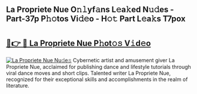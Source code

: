 ## La Propriete Nue O𝚗𝚕yf𝚊ns L𝚎a𝚔ed N𝚞𝚍es - Part-37p P𝚑𝚘tos Vi𝚍𝚎o - H𝚘𝚝 Part L𝚎a𝚔s T7pox

# <h2><a href="http://kfe0czl.oniu.top/?m=La+Propriete+Nue">🔗👉 🔴 La Propriete Nue P𝚑ot𝚘𝚜 V𝚒d𝚎o</a></h2>

[![La Propriete Nue Nu𝚍e𝚜](https://i.imgur.com/0qMVB7G.gif)](http://kfe0czl.oniu.top/?m=La+Propriete+Nue)
Cybernetic artist and amusement giver La Propriete Nue, acclaimed for publishing dance and lifestyle tutorials through viral dance moves and short clips. Talented writer La Propriete Nue, recognized for their exceptional skills and accomplishments in the realm of literature.  
